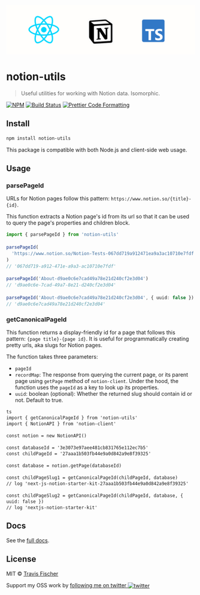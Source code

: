 <p align="center">
  <img alt="React Notion X" src="https://raw.githubusercontent.com/NotionX/react-notion-x/master/media/notion-ts.png" width="689">
</p>

# notion-utils

> Useful utilities for working with Notion data. Isomorphic.

[![NPM](https://img.shields.io/npm/v/notion-utils.svg)](https://www.npmjs.com/package/notion-utils) [![Build Status](https://github.com/NotionX/react-notion-x/actions/workflows/test.yml/badge.svg)](https://github.com/NotionX/react-notion-x/actions/workflows/test.yml) [![Prettier Code Formatting](https://img.shields.io/badge/code_style-prettier-brightgreen.svg)](https://prettier.io)

## Install

```bash
npm install notion-utils
```

This package is compatible with both Node.js and client-side web usage.

## Usage

### parsePageId

URLs for Notion pages follow this pattern: `https://www.notion.so/{title}-{id}`.

This function extracts a Notion page's id from its url so that it can be used to query the page's properties and children block.

```ts
import { parsePageId } from 'notion-utils'

parsePageId(
  'https://www.notion.so/Notion-Tests-067dd719a912471ea9a3ac10710e7fdf'
)
// '067dd719-a912-471e-a9a3-ac10710e7fdf'

parsePageId('About-d9ae0c6e7cad49a78e21d240cf2e3d04')
// 'd9ae0c6e-7cad-49a7-8e21-d240cf2e3d04'

parsePageId('About-d9ae0c6e7cad49a78e21d240cf2e3d04', { uuid: false })
// 'd9ae0c6e7cad49a78e21d240cf2e3d04'
```

### getCanonicalPageId

This function returns a display-friendly id for a page that follows this pattern: `{page title}-{page id}`. It is useful for programmatically creating  pretty urls, aka slugs for Notion pages.

The function takes three parameters:
- `pageId`
- `recordMap`: The response from querying the current page, or its parent page using `getPage` method of `notion-client`. Under the hood, the function uses the `pageId` as a key to look up its properties.
- `uuid`: boolean (optional): Whether the returned slug should contain id or not. Default to true.

```
ts
import { getCanonicalPageId } from 'notion-utils'
import { NotionAPI } from 'notion-client'

const notion = new NotionAPI()

const databaseId = '3e3073e97aee481cb831765e112ec7b5'
const childPageId = '27aaa1b503fb44e9a0d842a9e8f39325'

const database = notion.getPage(databaseId)

const childPageSlug1 = getCanonicalPageId(childPageId, database)
// log 'next-js-notion-starter-kit-27aaa1b503fb44e9a0d842a9e8f39325'

const childPageSlug2 = getCanonicalPageId(childPageId, database, { uuid: false })
// log 'nextjs-notion-starter-kit'
```


## Docs

See the [full docs](https://github.com/NotionX/react-notion-x).

## License

MIT © [Travis Fischer](https://transitivebullsh.it)

Support my OSS work by <a href="https://twitter.com/transitive_bs">following me on twitter <img src="https://storage.googleapis.com/saasify-assets/twitter-logo.svg" alt="twitter" height="24px" align="center"></a>
